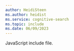 ```yaml
---
author: HeidiSteen
ms.author: heidist
ms.service: cognitive-search
ms.topic: include
ms.date: 06/09/2023
---
```


JavaScript include file.
